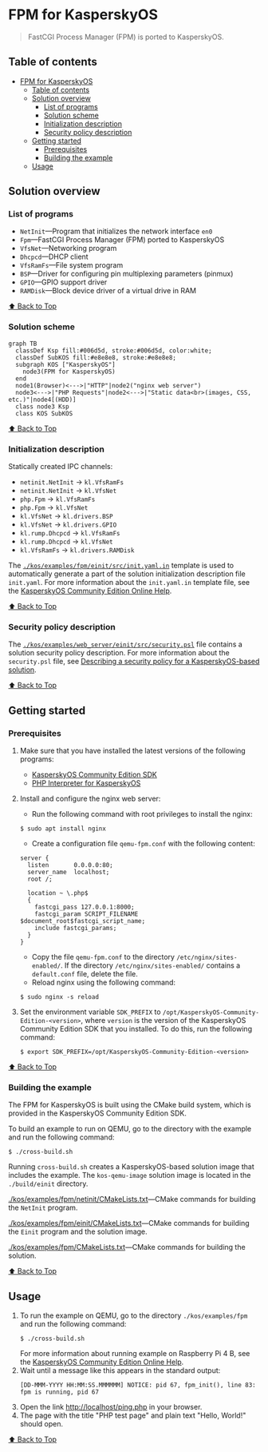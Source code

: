 # FPM for KasperskyOS

> FastCGI Process Manager (FPM) is ported to KasperskyOS.

## Table of contents
- [FPM for KasperskyOS](#fpm-for-kasperskyos)
  - [Table of contents](#table-of-contents)
  - [Solution overview](#solution-overview)
    - [List of programs](#list-of-programs)
    - [Solution scheme](#solution-scheme)
    - [Initialization description](#initialization-description)
    - [Security policy description](#security-policy-description)
  - [Getting started](#getting-started)
    - [Prerequisites](#prerequisites)
    - [Building the example](#building-the-example)
  - [Usage](#usage)

## Solution overview

### List of programs

* `NetInit`—Program that initializes the network interface `en0`
* `Fpm`—FastCGI Process Manager (FPM) ported to KasperskyOS
* `VfsNet`—Networking program
* `Dhcpcd`—DHCP client
* `VfsRamFs`—File system program
* `BSP`—Driver for configuring pin multiplexing parameters (pinmux)
* `GPIO`—GPIO support driver
* `RAMDisk`—Block device driver of a virtual drive in RAM

[⬆ Back to Top](#Table-of-contents)

### Solution scheme

```mermaid
graph TB
  classDef Ksp fill:#006d5d, stroke:#006d5d, color:white;
  classDef SubKOS fill:#e8e8e8, stroke:#e8e8e8;
  subgraph KOS ["KasperskyOS"]
    node3(FPM for KasperskyOS)
  end
  node1(Browser)<--->|"HTTP"|node2("nginx web server")
  node3<--->|"PHP Requests"|node2<--->|"Static data<br>(images, CSS, etc.)"|node4[(HDD)]
  class node3 Ksp
  class KOS SubKOS
```

[⬆ Back to Top](#Table-of-contents)

### Initialization description

Statically created IPC channels:

* `netinit.NetInit` → `kl.VfsRamFs`
* `netinit.NetInit` → `kl.VfsNet`
* `php.Fpm` → `kl.VfsRamFs`
* `php.Fpm` → `kl.VfsNet`
* `kl.VfsNet` → `kl.drivers.BSP`
* `kl.VfsNet` → `kl.drivers.GPIO`
* `kl.rump.Dhcpcd` → `kl.VfsRamFs`
* `kl.rump.Dhcpcd` → `kl.VfsNet`
* `kl.VfsRamFs` → `kl.drivers.RAMDisk`

The [`./kos/examples/fpm/einit/src/init.yaml.in`](kos/examples/fpm/einit/src/init.yaml.in) template is used to automatically generate a part of the solution initialization description file `init.yaml`. For more information about the `init.yaml.in` template file, see the [KasperskyOS Community Edition Online Help](https://support.kaspersky.com/help/KCE/1.1/en-US/cmake_yaml_templates.htm).

[⬆ Back to Top](#Table-of-contents)

### Security policy description

The [`./kos/examples/web_server/einit/src/security.psl`](kos/examples/web_server/einit/src/security.psl) file contains a solution security policy description. For more information about the `security.psl` file, see [Describing a security policy for a KasperskyOS-based solution](https://support.kaspersky.com/help/KCE/1.1/en-US/ssp_descr.htm).

[⬆ Back to Top](#Table-of-contents)

## Getting started

### Prerequisites

1. Make sure that you have installed the latest versions of the following programs:

    * [KasperskyOS Community Edition SDK](https://os.kaspersky.com/development/)
    * [PHP Interpreter for KasperskyOS](https://github.com/TSDC-TEAM/php-src-kos)
1. Install and configure the nginx web server:
    * Run the following command with root privileges to install the nginx:
    ```
    $ sudo apt install nginx
    ```
    * Create a configuration file `qemu-fpm.conf` with the following content:
    ```
    server {
      listen       0.0.0.0:80;
      server_name  localhost;
      root /;

      location ~ \.php$
      {
        fastcgi_pass 127.0.0.1:8000;
        fastcgi_param SCRIPT_FILENAME $document_root$fastcgi_script_name;
        include fastcgi_params;
      }
    }
    ```
    * Copy the file `qemu-fpm.conf` to the directory `/etc/nginx/sites-enabled/`. If the directory `/etc/nginx/sites-enabled/` contains a `default.conf` file, delete the file.
    * Reload nginx using the following command:
    ```
    $ sudo nginx -s reload
    ```
1. Set the environment variable `SDK_PREFIX` to `/opt/KasperskyOS-Community-Edition-<version>`, where `version` is the version of the KasperskyOS Community Edition SDK that you installed. To do this, run the following command:
   ```
   $ export SDK_PREFIX=/opt/KasperskyOS-Community-Edition-<version>
   ```

[⬆ Back to Top](#Table-of-contents)

### Building the example

The FPM for KasperskyOS is built using the CMake build system, which is provided in the KasperskyOS Community Edition SDK.

To build an example to run on QEMU, go to the directory with the example and run the following command:
```
$ ./cross-build.sh
```
Running `cross-build.sh` creates a KasperskyOS-based solution image that includes the example. The `kos-qemu-image` solution image is located in the `./build/einit` directory.

[./kos/examples/fpm/netinit/CMakeLists.txt](kos/examples/fpm/netinit/CMakeLists.txt)—CMake commands for building the `NetInit` program.

[./kos/examples/fpm/einit/CMakeLists.txt](kos/examples/fpm/einit/CMakeLists.txt)—CMake commands for building the `Einit` program and the solution image.

[./kos/examples/fpm/CMakeLists.txt](kos/examples/fpm/CMakeLists.txt)—CMake commands for building the solution.

[⬆ Back to Top](#Table-of-contents)

## Usage

1. To run the example on QEMU, go to the directory `./kos/examples/fpm` and run the following command:
   ```
   $ ./cross-build.sh
   ```
   For more information about running example on Raspberry Pi 4 B, see the [KasperskyOS Community Edition Online Help](https://support.kaspersky.com/help/KCE/1.1/en-US/running_sample_programs_rpi.htm).
1. Wait until a message like this appears in the standard output:
    ```
    [DD-MMM-YYYY HH:MM:SS.MMMMMM] NOTICE: pid 67, fpm_init(), line 83: fpm is running, pid 67
    ```
1. Open the link <http://localhost/ping.php> in your browser.
1. The page with the title "PHP test page" and plain text "Hello, World!" should open.

[⬆ Back to Top](#Table-of-contents)
